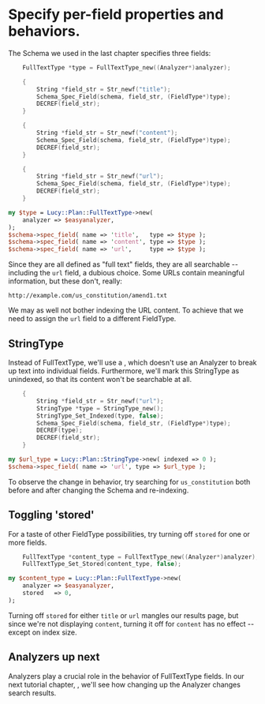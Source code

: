 # Specify per-field properties and behaviors.

The Schema we used in the last chapter specifies three fields: 

``` c
    FullTextType *type = FullTextType_new((Analyzer*)analyzer);

    {
        String *field_str = Str_newf("title");
        Schema_Spec_Field(schema, field_str, (FieldType*)type);
        DECREF(field_str);
    }

    {
        String *field_str = Str_newf("content");
        Schema_Spec_Field(schema, field_str, (FieldType*)type);
        DECREF(field_str);
    }

    {
        String *field_str = Str_newf("url");
        Schema_Spec_Field(schema, field_str, (FieldType*)type);
        DECREF(field_str);
    }

```

``` perl
my $type = Lucy::Plan::FullTextType->new(
    analyzer => $easyanalyzer,
);
$schema->spec_field( name => 'title',   type => $type );
$schema->spec_field( name => 'content', type => $type );
$schema->spec_field( name => 'url',     type => $type );
```

Since they are all defined as "full text" fields, they are all searchable --
including the `url` field, a dubious choice.  Some URLs contain meaningful
information, but these don't, really:

    http://example.com/us_constitution/amend1.txt

We may as well not bother indexing the URL content.  To achieve that we need
to assign the `url` field to a different FieldType.  

## StringType

Instead of FullTextType, we'll use a
[](cfish:lucy.StringType), which doesn't use an
Analyzer to break up text into individual fields.  Furthermore, we'll mark
this StringType as unindexed, so that its content won't be searchable at all.

``` c
    {
        String *field_str = Str_newf("url");
        StringType *type = StringType_new();
        StringType_Set_Indexed(type, false);
        Schema_Spec_Field(schema, field_str, (FieldType*)type);
        DECREF(type);
        DECREF(field_str);
    }
```

``` perl
my $url_type = Lucy::Plan::StringType->new( indexed => 0 );
$schema->spec_field( name => 'url', type => $url_type );
```

To observe the change in behavior, try searching for `us_constitution` both
before and after changing the Schema and re-indexing.

## Toggling 'stored'

For a taste of other FieldType possibilities, try turning off `stored` for
one or more fields.

``` c
    FullTextType *content_type = FullTextType_new((Analyzer*)analyzer);
    FullTextType_Set_Stored(content_type, false);
```

``` perl
my $content_type = Lucy::Plan::FullTextType->new(
    analyzer => $easyanalyzer,
    stored   => 0,
);
```

Turning off `stored` for either `title` or `url` mangles our results page,
but since we're not displaying `content`, turning it off for `content` has
no effect -- except on index size.

## Analyzers up next

Analyzers play a crucial role in the behavior of FullTextType fields.  In our
next tutorial chapter, [](cfish:AnalysisTutorial), we'll see how
changing up the Analyzer changes search results.


